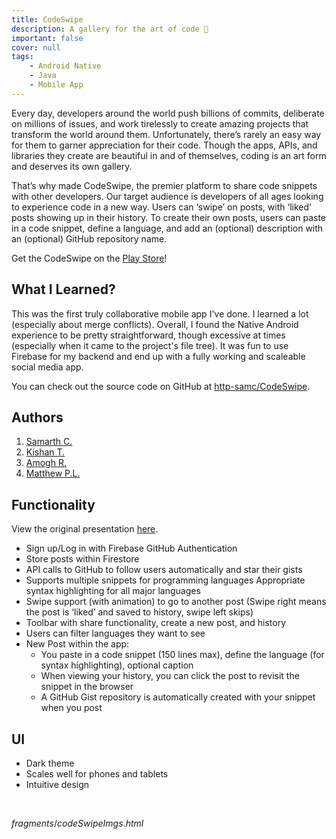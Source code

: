 ```yaml
---
title: CodeSwipe
description: A gallery for the art of code 💞
important: false
cover: null
tags:
    - Android Native
    - Java
    - Mobile App
---
```


Every day, developers around the world push billions of commits, deliberate on millions of issues, and work tirelessly to create amazing projects that transform the world around them. Unfortunately, there’s rarely an easy way for them to garner appreciation for their code. Though the apps, APIs, and libraries they create are beautiful in and of themselves, coding is an art form and deserves its own gallery.

That’s why made CodeSwipe, the premier platform to share code snippets with other developers. Our target audience is developers of all ages looking to experience code in a new way. Users can ‘swipe’ on posts, with ‘liked’ posts showing up in their history. To create their own posts, users can paste in a code snippet, define a language, and add an (optional) description with an (optional) GitHub repository name.

Get the CodeSwipe on the [Play Store](https://play.google.com/store/apps/details?id=dev.smrth.www.codeswipe)!


## What I Learned?
This was the first truly collaborative mobile app I've done. I learned a lot (especially about merge conflicts). Overall, I found the Native Android experience to be pretty straightforward, though excessive at times (especially when it came to the project's file tree). It was fun to use Firebase for my backend and end up with a fully working and scaleable social media app.

You can check out the source code on GitHub at [http-samc/CodeSwipe](https://github.com/http-samc/CodeSwipe).

## Authors
1. [Samarth C.](https://github.com/http-samc)
2. [Kishan T.](https://github.com/KishanTeeka)
3. [Amogh R.](https://github.com/booghaa)
4. [Matthew P.L.](https://github.com/bilbaothanos6)

## Functionality
View the original presentation [here](https://docs.google.com/presentation/d/1hbRp2vDYWBegtlSsMT9lSRWWYzY8sU5DWmXpRK2TjsQ/edit?usp=sharing).
- Sign up/Log in with Firebase GitHub Authentication
- Store posts within Firestore
- API calls to GitHub to follow users automatically and star their gists
- Supports multiple snippets for programming languages Appropriate syntax highlighting for all major languages
- Swipe support (with animation) to go to another post (Swipe right means the post is ‘liked’ and saved to history, swipe left skips)
- Toolbar with share functionality, create a new post, and history
- Users can filter languages they want to see
- New Post within the app:
    - You paste in a code snippet (150 lines max), define the language (for syntax highlighting), optional caption
    - When viewing your history, you can click the post to revisit the snippet in the browser
    - A GitHub Gist repository is automatically created with your snippet when you post

## UI
- Dark theme
- Scales well for phones and tablets
- Intuitive design

<br>

${fragments/codeSwipeImgs.html}$

